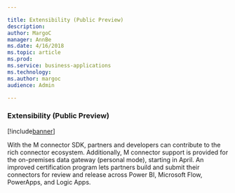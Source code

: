 ```yaml
---

title: Extensibility (Public Preview)
description: 
author: MargoC
manager: AnnBe
ms.date: 4/16/2018
ms.topic: article
ms.prod: 
ms.service: business-applications
ms.technology: 
ms.author: margoc
audience: Admin

---
```

### Extensibility (Public Preview)

[!include[banner](../includes/banner.md)]




With the M connector SDK, partners and developers can contribute to the rich
connector ecosystem. Additionally, M connector support is provided for the
on-premises data gateway (personal mode), starting in April. An improved
certification program lets partners build and submit their connectors for review
and release across Power BI, Microsoft Flow, PowerApps, and Logic Apps.
